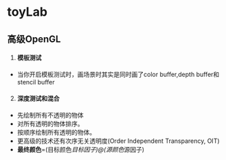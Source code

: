 # toyLab
## 高级OpenGL
1. #### 模板测试
* 当你开启模板测试时，画场景时其实是同时画了color buffer,depth buffer和stencil buffer
2.  #### 深度测试和混合
*  先绘制所有不透明的物体
* 对所有透明的物体排序。
* 按顺序绘制所有透明的物体。
* 更高级的技术还有次序无关透明度(Order Independent Transparency, OIT)
* **最终颜色**=(目标颜色*目标因子)@(源颜色*源因子)